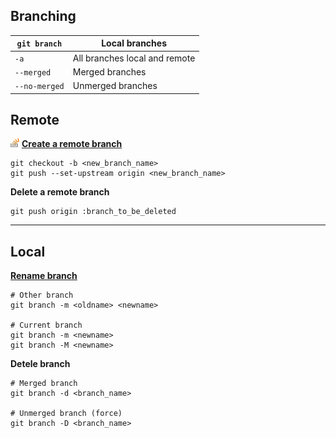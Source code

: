 ## Branching

| `git branch` | Local branches |
| --- | --- |
| `-a` | All branches local and remote |
| `--merged` | Merged branches |
| `--no-merged` | Unmerged branches |

## Remote

<img src="https://github.com/sergius-la/icon_links/blob/master/img/stackoverflow.png" width="14" height="14"> [__Create a remote branch__](https://stackoverflow.com/questions/1519006/how-do-you-create-a-remote-git-branch)
```shell
git checkout -b <new_branch_name>
git push --set-upstream origin <new_branch_name>
```

__Delete a remote branch__
```shell
git push origin :branch_to_be_deleted
```

***

## Local



[__Rename branch__](https://www.notion.so/Git-a2117392da1d450bb04c1205e6fbd140#9ce31bcf67b24ef7a86ada1f60a064ed)
```shell
# Other branch
git branch -m <oldname> <newname>

# Current branch
git branch -m <newname>
git branch -M <newname>
```

__Detele branch__
```shell
# Merged branch
git branch -d <branch_name>

# Unmerged branch (force)
git branch -D <branch_name>
```